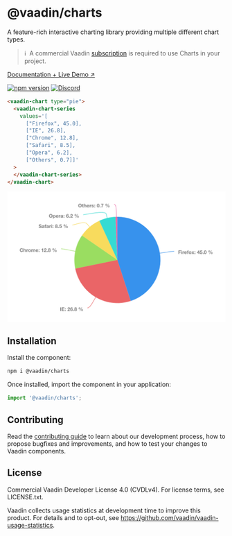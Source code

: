 # @vaadin/charts

A feature-rich interactive charting library providing multiple different chart types.

> ℹ️&nbsp; A commercial Vaadin [subscription](https://vaadin.com/pricing) is required to use Charts in your project.

[Documentation + Live Demo ↗](https://charts.demo.vaadin.com/vaadin-charts/)

[![npm version](https://badgen.net/npm/v/@vaadin/charts)](https://www.npmjs.com/package/@vaadin/charts)
[![Discord](https://img.shields.io/discord/732335336448852018?label=discord)](https://discord.gg/PHmkCKC)

```html
<vaadin-chart type="pie">
  <vaadin-chart-series
    values='[
      ["Firefox", 45.0],
      ["IE", 26.8],
      ["Chrome", 12.8],
      ["Safari", 8.5],
      ["Opera", 6.2],
      ["Others", 0.7]]'
  >
  </vaadin-chart-series>
</vaadin-chart>
```

[<img src="https://raw.githubusercontent.com/vaadin/web-components/master/packages/charts/screenshot.png" width="530" alt="Screenshot of vaadin-chart">](https://vaadin.com/docs/latest/components/charts)

## Installation

Install the component:

```sh
npm i @vaadin/charts
```

Once installed, import the component in your application:

```js
import '@vaadin/charts';
```

## Contributing

Read the [contributing guide](https://vaadin.com/docs/latest/contributing/overview) to learn about our development process, how to propose bugfixes and improvements, and how to test your changes to Vaadin components.

## License

Commercial Vaadin Developer License 4.0 (CVDLv4). For license terms, see LICENSE.txt.

Vaadin collects usage statistics at development time to improve this product.
For details and to opt-out, see https://github.com/vaadin/vaadin-usage-statistics.
